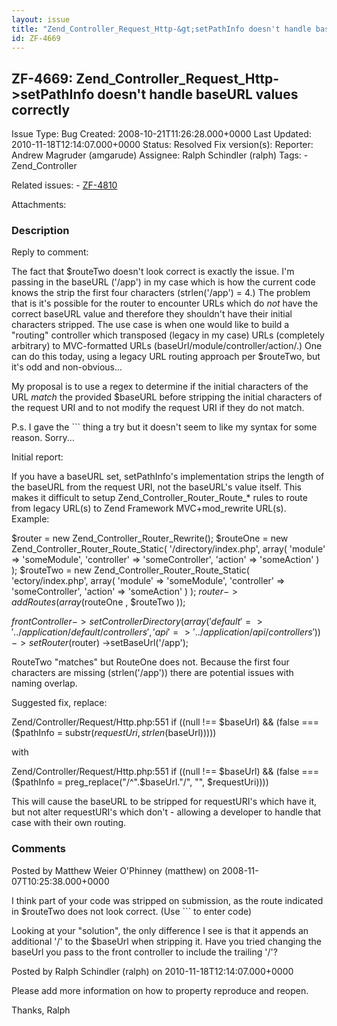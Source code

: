```yaml
---
layout: issue
title: "Zend_Controller_Request_Http-&gt;setPathInfo doesn't handle baseURL values correctly"
id: ZF-4669
---
```


ZF-4669: Zend\_Controller\_Request\_Http->setPathInfo doesn't handle baseURL values correctly
---------------------------------------------------------------------------------------------

 Issue Type: Bug Created: 2008-10-21T11:26:28.000+0000 Last Updated: 2010-11-18T12:14:07.000+0000 Status: Resolved Fix version(s): 
 Reporter:  Andrew Magruder (amgarude)  Assignee:  Ralph Schindler (ralph)  Tags: - Zend\_Controller
 
 Related issues: - [ZF-4810](/issues/browse/ZF-4810)
 
 Attachments: 
### Description

Reply to comment:

The fact that $routeTwo doesn't look correct is exactly the issue. I'm passing in the baseURL ('/app') in my case which is how the current code knows the strip the first four characters (strlen('/app') = 4.) The problem that is it's possible for the router to encounter URLs which do _not_ have the correct baseURL value and therefore they shouldn't have their initial characters stripped. The use case is when one would like to build a "routing" controller which transposed (legacy in my case) URLs (completely arbitrary) to MVC-formatted URLs (baseUrl/module/controller/action/.) One can do this today, using a legacy URL routing approach per $routeTwo, but it's odd and non-obvious...

My proposal is to use a regex to determine if the initial characters of the URL _match_ the provided $baseURL before stripping the initial characters of the request URI and to not modify the request URI if they do not match.

P.s. I gave the ``` thing a try but it doesn't seem to like my syntax for some reason. Sorry...

Initial report:

If you have a baseURL set, setPathInfo's implementation strips the length of the baseURL from the request URI, not the baseURL's value itself. This makes it difficult to setup Zend\_Controller\_Router\_Route\_\* rules to route from legacy URL(s) to Zend Framework MVC+mod\_rewrite URL(s). Example:

$router = new Zend\_Controller\_Router\_Rewrite(); $routeOne = new Zend\_Controller\_Router\_Route\_Static( '/directory/index.php', array( 'module' => 'someModule', 'controller' => 'someController', 'action' => 'someAction' ) ); $routeTwo = new Zend\_Controller\_Router\_Route\_Static( 'ectory/index.php', array( 'module' => 'someModule', 'controller' => 'someController', 'action' => 'someAction' ) ); $router->addRoutes(array($routeOne , $routeTwo ));

$frontController->setControllerDirectory(array('default' => '../application/default/controllers', 'api' => '../application/api/controllers')) ->setRouter($router) ->setBaseUrl('/app');

RouteTwo "matches" but RouteOne does not. Because the first four characters are missing (strlen('/app')) there are potential issues with naming overlap.

Suggested fix, replace:

Zend/Controller/Request/Http.php:551 if ((null !== $baseUrl) && (false === ($pathInfo = substr($requestUri, strlen($baseUrl)))))

with

Zend/Controller/Request/Http.php:551 if ((null !== $baseUrl) && (false === ($pathInfo = preg\_replace("/^".$baseUrl."/", "", $requestUri))))

This will cause the baseURL to be stripped for requestURI's which have it, but not alter requestURI's which don't - allowing a developer to handle that case with their own routing.

 

 

### Comments

Posted by Matthew Weier O'Phinney (matthew) on 2008-11-07T10:25:38.000+0000

I think part of your code was stripped on submission, as the route indicated in $routeTwo does not look correct. (Use ``` to enter code)

Looking at your "solution", the only difference I see is that it appends an additional '/' to the $baseUrl when stripping it. Have you tried changing the baseUrl you pass to the front controller to include the trailing '/'?

 

 

Posted by Ralph Schindler (ralph) on 2010-11-18T12:14:07.000+0000

Please add more information on how to property reproduce and reopen.

Thanks, Ralph

 

 